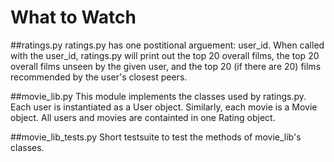 # What to Watch

##ratings.py
ratings.py has one postitional arguement: user_id. When called with the user_id, ratings.py will print out the top 20 overall films, the top 20 overall films unseen by the given user, and the top 20 (if there are 20) films recommended by the user's closest peers.

##movie_lib.py
This module implements the classes used by ratings.py. Each user is instantiated as a User object. Similarly, each movie is a Movie object. All users and movies are containted in one Rating object.

##movie_lib_tests.py
Short testsuite to test the methods of movie_lib's classes.
